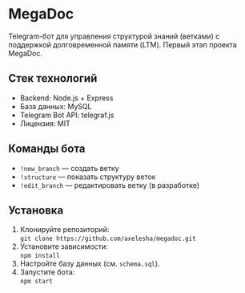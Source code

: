 # MegaDoc

Telegram-бот для управления структурой знаний (ветками) с поддержкой долговременной памяти (LTM). Первый этап проекта MegaDoc.

## Стек технологий
- Backend: Node.js + Express
- База данных: MySQL
- Telegram Bot API: telegraf.js
- Лицензия: MIT

## Команды бота
- `!new_branch` — создать ветку
- `!structure` — показать структуру веток
- `!edit_branch` — редактировать ветку (в разработке)

## Установка
1. Клонируйте репозиторий:  
   `git clone https://github.com/axelesha/megadoc.git`
2. Установите зависимости:  
   `npm install`
3. Настройте базу данных (см. `schema.sql`).
4. Запустите бота:  
   `npm start`
